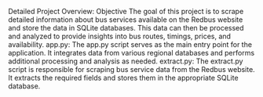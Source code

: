 Detailed Project Overview:
Objective
The goal of this project is to scrape detailed information about bus services available on the Redbus website and store the data in SQLite databases.
This data can then be processed and analyzed to provide insights into bus routes, timings, prices, and availability.
app.py:
The app.py script serves as the main entry point for the application. It integrates data from various regional databases and performs additional processing and analysis as needed.
extract.py:
The extract.py script is responsible for scraping bus service data from the Redbus website. It extracts the required fields and stores them in the appropriate SQLite database.
